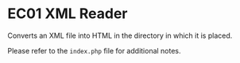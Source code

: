 # EC01 XML Reader

Converts an XML file into HTML in the directory in which it is placed.

Please refer to the `index.php` file for additional notes.
